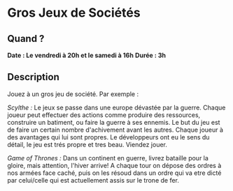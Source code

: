# Gros Jeux de Sociétés

## Quand ?
**Date : Le vendredi à 20h et le samedi à 16h**
**Durée  : 3h**

## Description
Jouez à un gros jeu de société. Par exemple :

*Scylthe :* Le jeux se passe dans une europe dévastée par la guerre. Chaque joueur peut effectuer des actions comme produire des ressources, construire un batiment, ou faire la guerre à ses ennemis. Le but du jeu est de faire un certain nombre d'achivement avant les autres. Chaque joueur à des avantages qui lui sont propres. Le développeurs ont eu le sens du détail, le jeu est trés propre et tres beau. Viendez jouer. 

*Game of Thrones :* Dans un continent en guerre, livrez bataille pour la gloire, mais attention, l'hiver arrive!
A chaque tour on dépose des ordres à nos armées face caché, puis on les résoud dans un ordre qui va etre dicté par celui/celle qui est actuellement assis sur le trone de fer. 